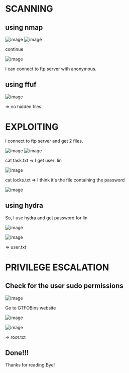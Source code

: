 # SCANNING
## using nmap
![image](https://github.com/nguyenngocdung18/tryhackme/assets/134156226/6751bd5c-9ab5-4bb2-9df1-537dde87a88f)
![image](https://github.com/nguyenngocdung18/tryhackme/assets/134156226/96ea8ed1-a268-4ec4-943c-0008ac63d721)

continue

![image](https://github.com/nguyenngocdung18/tryhackme/assets/134156226/fe356558-6c76-47d1-9cfb-cb1c44ac794a)

I can connect to ftp server with anonymous.
## using ffuf
![image](https://github.com/nguyenngocdung18/tryhackme/assets/134156226/2128b059-e003-4609-a5e0-3b7ce849764b)

=> no hidden files
# EXPLOITING
I connect to ftp server and get 2 files.

![image](https://github.com/nguyenngocdung18/tryhackme/assets/134156226/c8397330-30e9-4a6b-9419-49084b26b492)
![image](https://github.com/nguyenngocdung18/tryhackme/assets/134156226/7a5f3779-6868-4602-9ff2-7dfaa2c9a427)

cat task.txt => I get user: lin

![image](https://github.com/nguyenngocdung18/tryhackme/assets/134156226/9f4cc309-9f03-4f7f-9b0a-edaf68ddad64)

cat locks.txt => I think it's the file containing the password

![image](https://github.com/nguyenngocdung18/tryhackme/assets/134156226/57c16f5e-844a-4cf5-9420-4d76cfa3bf46)

## using hydra
So, I use hydra and get password for lin

![image](https://github.com/nguyenngocdung18/tryhackme/assets/134156226/3191391f-4b4d-4960-9e77-07721d2b28bb)

![image](https://github.com/nguyenngocdung18/tryhackme/assets/134156226/e6187265-1d62-4c68-9ff0-8124a9e3f74f)

=> user.txt
# PRIVILEGE ESCALATION
## Check for the user sudo permissions
![image](https://github.com/nguyenngocdung18/tryhackme/assets/134156226/d3634e8f-f744-436c-bafb-8091f7ff1983)

Go to GTFOBins website 

![image](https://github.com/nguyenngocdung18/tryhackme/assets/134156226/ab078909-485c-4755-ab85-c8f87fb6e3b1)

![image](https://github.com/nguyenngocdung18/tryhackme/assets/134156226/5089c07f-355a-4159-ac35-2431b619a9cc)

=> root.txt
## Done!!!
Thanks for reading.Bye!
